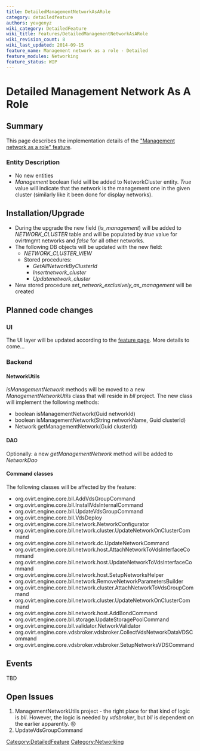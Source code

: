 ```yaml
---
title: DetailedManagementNetworkAsARole
category: detailedfeature
authors: yevgenyz
wiki_category: DetailedFeature
wiki_title: Features/DetailedManagementNetworkAsARole
wiki_revision_count: 8
wiki_last_updated: 2014-09-15
feature_name: Management network as a role - Detailed
feature_modules: Networking
feature_status: WIP
---
```


# Detailed Management Network As A Role

## Summary

This page describes the implementation details of the ["Management network as a role" feature](Features/Management_Network_As_A_Role).

### Entity Description

*   No new entities
*   *Management* boolean field will be added to NetworkCluster entity. *True* value will indicate that the network is the management one in the given cluster (similarly like it been done for display networks).

## Installation/Upgrade

*   During the upgrade the new field (*is_management*) will be added to *NETWORK_CLUSTER* table and will be populated by *true* value for ovirtmgmt networks and *false* for all other networks.
*   The following DB objects will be updated with the new field:
    -   *NETWORK_CLUSTER_VIEW*
    -   Stored procedures:
        -   *GetAllNetworkByClusterId*
        -   *Insertnetwork_cluster*
        -   *Updatenetwork_cluster*
*   New stored procedure *set_network_exclusively_as_management* will be created

## Planned code changes

### UI

The UI layer will be updated according to the [feature page](Features/Management_Network_As_A_Role). More details to come...

### Backend

#### NetworkUtils

*isManagementNetwork* methods will be moved to a new *ManagementNetworkUtils* class that will reside in *bll* project. The new class will implement the following methods:

*   boolean isManagementNetwork(Guid networkId)
*   boolean isManagementNetwork(String networkName, Guid clusterId)
*   Network getManagementNetwork(Guid clusterId)

#### DAO

Optionally: a new *getManagementNetwork* method will be added to *NetworkDao*

#### Command classes

The following classes will be affected by the feature:

*   org.ovirt.engine.core.bll.AddVdsGroupCommand
*   org.ovirt.engine.core.bll.InstallVdsInternalCommand
*   org.ovirt.engine.core.bll.UpdateVdsGroupCommand
*   org.ovirt.engine.core.bll.VdsDeploy
*   org.ovirt.engine.core.bll.network.NetworkConfigurator
*   org.ovirt.engine.core.bll.network.cluster.UpdateNetworkOnClusterCommand
*   org.ovirt.engine.core.bll.network.dc.UpdateNetworkCommand
*   org.ovirt.engine.core.bll.network.host.AttachNetworkToVdsInterfaceCommand
*   org.ovirt.engine.core.bll.network.host.UpdateNetworkToVdsInterfaceCommand
*   org.ovirt.engine.core.bll.network.host.SetupNetworksHelper
*   org.ovirt.engine.core.bll.network.RemoveNetworkParametersBuilder
*   org.ovirt.engine.core.bll.network.cluster.AttachNetworkToVdsGroupCommand
*   org.ovirt.engine.core.bll.network.cluster.UpdateNetworkOnClusterCommand
*   org.ovirt.engine.core.bll.network.host.AddBondCommand
*   org.ovirt.engine.core.bll.storage.UpdateStoragePoolCommand
*   org.ovirt.engine.core.bll.validator.NetworkValidator
*   org.ovirt.engine.core.vdsbroker.vdsbroker.CollectVdsNetworkDataVDSCommand
*   org.ovirt.engine.core.vdsbroker.vdsbroker.SetupNetworksVDSCommand

## Events

TBD

## Open Issues

1.  ManagementNetworkUtils project - the right place for that kind of logic is *bll*. However, the logic is needed by *vdsbroker*, but *bll* is dependent on the earlier apparently. 😠
2.  UpdateVdsGroupCommand

<Category:DetailedFeature> <Category:Networking>
